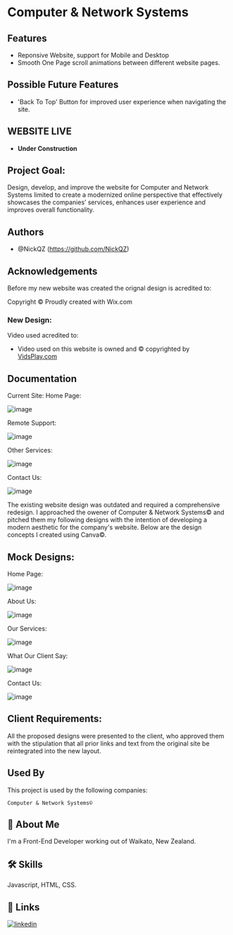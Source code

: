 # Computer & Network Systems

## Features

- Reponsive Website, support for Mobile and Desktop
- Smooth One Page scroll animations between different website pages.

## Possible Future Features
- 'Back To Top' Button for improved user experience when navigating the site.

## WEBSITE LIVE

- **Under Construction**
  
## Project Goal:
Design, develop, and improve the website for Computer and Network Systems limited to create a modernized online perspective that effectively showcases the companies’ services, enhances user experience and improves overall functionality.


## Authors

- @NickQZ (https://github.com/NickQZ)

## Acknowledgements

Before my new website was created the orignal design is acredited to:

Copyright © Proudly created with Wix.com

### New Design:

Video used acredited to:

- Video used on this website is owned and &copy; copyrighted by <a href="https://www.vidsplay.com/" target="_blank">VidsPlay.com</a></p>

## Documentation

Current Site: Home Page:

![image](https://github.com/user-attachments/assets/4230fcd9-05fe-4681-8eed-685a8e607bc3)


Remote Support:

![image](https://github.com/user-attachments/assets/90a618d9-70bd-4dd0-8f7c-87a657fbdc4b)


Other Services:

![image](https://github.com/user-attachments/assets/ebf425d1-059a-4c06-b565-c592b92721fb)


Contact Us:

![image](https://github.com/user-attachments/assets/b6ecd9ec-951f-4e7b-9b74-e82898a60a71)


The existing website design was outdated and required a comprehensive redesign. I approached the owener of Computer & Network Systems© and pitched them my following designs with the intention of developing a modern aesthetic for the company's website. 
Below are the design concepts I created using Canva©.

## Mock Designs:

Home Page:

![image](https://github.com/user-attachments/assets/5bf3e747-87ad-4c34-a47b-838952eead48)

About Us:

![image](https://github.com/user-attachments/assets/0e421c8f-b607-4268-bfe5-714af65646d6)

Our Services:

![image](https://github.com/user-attachments/assets/e744ebbf-140e-4cda-8be8-b880fa6c3ad8)

What Our Client Say:

![image](https://github.com/user-attachments/assets/fa4d94f4-be6c-4865-afdc-a719b9ac608f)

Contact Us:

![image](https://github.com/user-attachments/assets/5dca3bc5-4940-4941-bead-2727c7ff8c8d)

## Client Requirements:

All the proposed designs were presented to the client, who approved them with the stipulation that all prior links and text from the original site be reintegrated into the new layout.

    
## Used By

This project is used by the following companies:

    Computer & Network Systems©

## 🚀 About Me

I'm a Front-End Developer working out of Waikato, New Zealand.

## 🛠 Skills

Javascript, HTML, CSS.

## 🔗 Links

[![linkedin](https://img.shields.io/badge/linkedin-0A66C2?style=for-the-badge&logo=linkedin&logoColor=white)](https://www.linkedin.com/in/nicholas-jones-822283260/)

